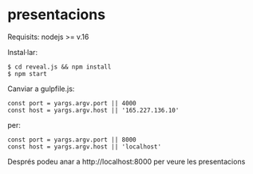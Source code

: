 # presentacions

Requisits: nodejs >= v.16

Instal·lar:
```
$ cd reveal.js && npm install
$ npm start
```
Canviar a gulpfile.js:
````
const port = yargs.argv.port || 4000
const host = yargs.argv.host || '165.227.136.10'
````
per:
````
const port = yargs.argv.port || 8000
const host = yargs.argv.host || 'localhost'
````
Després podeu anar a http://localhost:8000 per veure les presentacions
